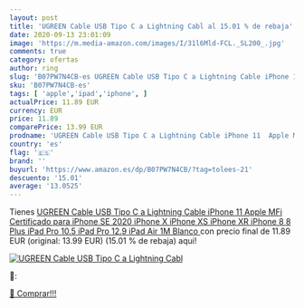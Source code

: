```yaml
---
layout: post
title: 'UGREEN Cable USB Tipo C a Lightning Cabl al 15.01 % de rebaja'
date: 2020-09-13 23:01:09
image: 'https://m.media-amazon.com/images/I/31l6Mld-FCL._SL200_.jpg'
comments: true
category: ofertas
author: ring
slug: 'B07PW7N4CB-es UGREEN Cable USB Tipo C a Lightning Cable iPhone 11 Apple...'
sku: 'B07PW7N4CB-es'
tags: [ 'apple','ipad','iphone', ]
actualPrice: 11.89 EUR
currency: EUR
price: 11.89
comparePrice: 13.99 EUR
prodname: 'UGREEN Cable USB Tipo C a Lightning Cable iPhone 11  Apple MFi Certificado  para iPhone SE 2020  iPhone X  iPhone XS  iPhone XR  iPhone 8  8 Plus  iPad Pro 10.5  iPad Pro 12.9  iPad Air  1M Blanco '
country: 'es'
flag: '🇪🇸'
brand: ''
buyurl: 'https://www.amazon.es/dp/B07PW7N4CB/?tag=tolees-21'
descuento: '15.01'
average: '13.0525'
---
```


Tienes [UGREEN Cable USB Tipo C a Lightning Cable iPhone 11  Apple MFi Certificado  para iPhone SE 2020  iPhone X  iPhone XS  iPhone XR  iPhone 8  8 Plus  iPad Pro 10.5  iPad Pro 12.9  iPad Air  1M Blanco ](https://www.amazon.es/dp/B07PW7N4CB/?tag=tolees-21) con precio final de  11.89 EUR (original: 13.99 EUR) (15.01 %  de rebaja) aqui!

[![UGREEN Cable USB Tipo C a Lightning Cabl](https://m.media-amazon.com/images/I/31l6Mld-FCL._SL200_.jpg)](https://www.amazon.es/dp/B07PW7N4CB/?tag=tolees-21)

🔎:


[🛒 Comprar!!!](https://www.amazon.es/dp/B07PW7N4CB/?tag=tolees-21)
